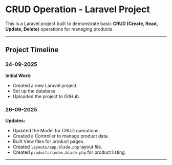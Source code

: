 # CRUD Operation - Laravel Project

This is a Laravel project built to demonstrate basic **CRUD (Create, Read, Update, Delete)** operations for managing products.

---

## Project Timeline

### 24-09-2025
**Initial Work:**
- Created a new Laravel project.
- Set up the database.
- Uploaded the project to GitHub.

### 26-09-2025
**Updates:**
- Updated the Model for CRUD operations.
- Created a Controller to manage product data.
- Built View files for product pages.
- Created `layouts/app.blade.php` layout file.
- Created `products/index.blade.php` for product listing.

---


